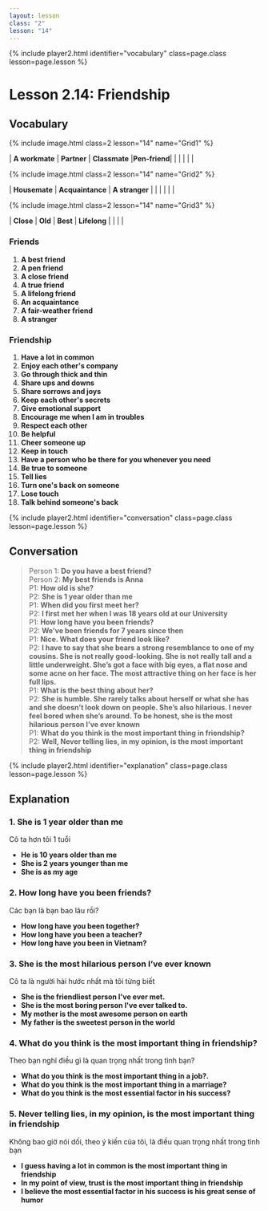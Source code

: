 ```yaml
---
layout: lesson
class: "2"
lesson: "14"	
---
```


{% include player2.html identifier="vocabulary" class=page.class lesson=page.lesson %}
# Lesson 2.14: Friendship


## Vocabulary

{% include image.html class=2 lesson="14" name="Grid1" %}

| **A workmate** | **Partner** | **Classmate** |**Pen-friend**| 
| | | | |

{% include image.html class=2 lesson="14" name="Grid2" %}

| **Housemate**  | **Acquaintance** | **A stranger** | 
| | | | |

{% include image.html class=2 lesson="14" name="Grid3" %}

| **Close** | **Old** | **Best** | **Lifelong**
| | | | 





### Friends

1. **A best friend**
2. **A pen friend**
3. **A close friend**
4. **A true friend**
5. **A lifelong friend**
6. **An acquaintance**
7. **A fair-weather friend**
8. **A stranger**


### Friendship

1. **Have a lot in common**
2. **Enjoy each other's company**
3. **Go through thick and thin**
4. **Share ups and downs**
5. **Share sorrows and joys**
6. **Keep each other's secrets**
7. **Give emotional support**
8. **Encourage me when I am in troubles**
9. **Respect each other**
10. **Be helpful**
11. **Cheer someone up**
12. **Keep in touch**
13. **Have a person who be there for you whenever you need**
14. **Be true to someone**
15. **Tell lies**
16. **Turn one's back on someone**
17. **Lose touch**
18. **Talk behind someone's back**


{% include player2.html identifier="conversation" class=page.class lesson=page.lesson %}
## Conversation


> Person 1: **Do you have a best friend?**    
> Person 2: **My best friends is Anna**  
> P1: **How old is she?**  
> P2: **She is 1 year older than me**  
> P1: **When did you first meet her?**    
> P2: **I first met her when I was 18 years old at our University**    
> P1: **How long have you been friends?**    
> P2: **We’ve been friends for 7 years since then**    
> P1: **Nice. What does your friend look like?**    
> P2: **I have to say that she bears a strong resemblance to one of my cousins. She is not really   good-looking. She is not really tall and a little underweight. She’s got a face with big eyes, a flat nose and some acne on her face. The most attractive thing on her face is her full lips.**  
> P1: **What is the best thing about her?**    
> P2: **She is  humble. She rarely talks about herself or what she has and she doesn’t look down on people.   She’s also hilarious. I never feel bored when she’s around. To be honest, she is the most hilarious person I’ve ever known**  
> P1: **What do you think is the most important thing in friendship?**  
> P2: **Well, Never telling lies, in my opinion, is the most important thing in friendship**  



{% include player2.html identifier="explanation" class=page.class lesson=page.lesson %}
## Explanation


### 1. She is 1 year older than me

Cô ta hơn tôi 1 tuổi 

- **He is 10 years older than me**
- **She is 2 years younger than me**
- **She is as my age**

### 2. How long have you been friends?
Các bạn là bạn bao lâu rồi?

- **How long have you been together?**
- **How long have you been a teacher?**
- **How long have you been in Vietnam?**

### 3. She is the most hilarious person I’ve ever known
Cô ta là người hài hước nhất mà tôi từng biết

- **She is the friendliest person I've ever met.**
- **She is the most boring person I've ever talked to.**
- **My mother is the most awesome person on earth**
- **My father is the sweetest person in the world**

### 4. What do you think is the most important thing in friendship?
Theo bạn nghĩ điều gì là quan trọng nhất trong tình bạn?


- **What do you think is the most important thing in a job?.**
- **What do you think is the most important thing in a marriage?**
- **What do you think is the most essential factor in his success?**

### 5.  Never telling lies, in my opinion, is the most important thing in friendship
Không bao giờ nói dối, theo ý kiến của tôi, là điều quan trọng nhất trong tình bạn


- **I guess having a lot in common is the most important thing in friendship**
- **In my point of view, trust is the most important thing in friendship** 
- **I believe the most essential factor in his success is his great sense of humor**

